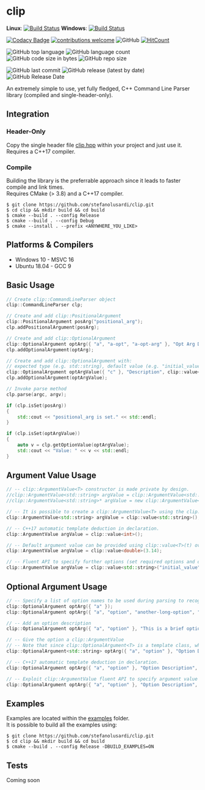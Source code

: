 # clip
**Linux**: [![Build Status](https://stefanolusardi.visualstudio.com/clip/_apis/build/status/StefanoLusardi.clip?branchName=master&jobName=Linux1804_GCC9)](https://stefanolusardi.visualstudio.com/clip/_build/latest?definitionId=13&branchName=master) 
**Windows**: [![Build Status](https://stefanolusardi.visualstudio.com/clip/_apis/build/status/StefanoLusardi.clip?branchName=master&jobName=Windows10_MSVC2019)](https://stefanolusardi.visualstudio.com/clip/_build/latest?definitionId=13&branchName=master)

[![Codacy Badge](https://api.codacy.com/project/badge/Grade/c67464255ca74d61a2018f5abec9b764)](https://app.codacy.com/manual/StefanoLusardi/clip?utm_source=github.com&utm_medium=referral&utm_content=StefanoLusardi/clip&utm_campaign=Badge_Grade_Dashboard) 
[![contributions welcome](https://img.shields.io/badge/contributions-welcome-brightgreen.svg?style=flat)](https://github.com/dwyl/esta/issues) 
![GitHub](https://img.shields.io/github/license/stefanolusardi/clip) 
[![HitCount](http://hits.dwyl.com/stefanolusardi/clip.svg)](http://hits.dwyl.com/stefanolusardi/clip)

![GitHub top language](https://img.shields.io/github/languages/top/stefanolusardi/clip) 
![GitHub language count](https://img.shields.io/github/languages/count/stefanolusardi/clip) 
![GitHub code size in bytes](https://img.shields.io/github/languages/code-size/stefanolusardi/clip) 
![GitHub repo size](https://img.shields.io/github/repo-size/stefanolusardi/clip)

![GitHub last commit](https://img.shields.io/github/last-commit/stefanolusardi/clip) 
![GitHub release (latest by date)](https://img.shields.io/github/v/release/stefanolusardi/clip) 
![GitHub Release Date](https://img.shields.io/github/release-date/stefanolusardi/clip) 

An extremely simple to use, yet fully fledged, C++ Command Line Parser library (compiled and single-header-only).

## Integration

### Header-Only
Copy the single header file [clip.hpp](https://github.com/StefanoLusardi/clip/blob/master/single_header/CommandLineInputParser/clip.hpp) within your project and just use it.  
Requires a C++17 compiler.

### Compile
Building the library is the preferrable approach since it leads to faster compile and link times.  
Requires CMake (> 3.8) and a C++17 compiler.

```console
$ git clone https://github.com/stefanolusardi/clip.git
$ cd clip && mkdir build && cd build
$ cmake --build . --config Release
$ cmake --build . --config Debug
$ cmake --install . --prefix <ANYWHERE_YOU_LIKE>
```

## Platforms & Compilers
*   Windows 10 - MSVC 16
*   Ubuntu 18.04 - GCC 9

## Basic Usage
```cpp
// Create clip::CommandLineParser object
clip::CommandLineParser clp;

// Create and add clip::PositionalArgument
clip::PositionalArgument posArg("positional_arg");
clp.addPositionalArgument(posArg);

// Create and add clip::OptionalArgument
clip::OptionalArgument optArg({ "a", "a-opt", "a-opt-arg" }, "Opt Arg Description");
clp.addOptionalArgument(optArg);

// Create and add clip::OptionalArgument with:
// expected type (e.g. std::string), default value (e.g. "initial_value") and other options (e.g. isRequired)
clip::OptionalArgument optArgValue({ "c" }, "Description", clip::value<std::string>("initial_value").isRequired(true));
clp.addOptionalArgument(optArgValue);

// Invoke parse method
clp.parse(argc, argv);

if (clp.isSet(posArg))
{
    std::cout << "positional_arg is set." << std::endl;
}

if (clp.isSet(optArgValue))
{
    auto v = clp.getOptionValue(optArgValue);
    std::cout << "Value: " << v << std::endl;
}
```

## Argument Value Usage
```cpp
// -- clip::ArgumentValue<T> constructor is made private by design.
//clip::ArgumentValue<std::string> argValue = clip::ArgumentValue<std::string>();        // This line will not compile.
//clip::ArgumentValue<std::string>* argValue = new clip::ArgumentValue<std::string>();   // This line will not compile.

// -- It is possible to create a clip::ArgumentValue<T> using the clip::value<T>() function.
clip::ArgumentValue<std::string> argValue = clip::value<std::string>();

// -- C++17 automatic template deduction in declaration.
clip::ArgumentValue argValue = clip::value<int>();

// -- Default argument value can be provided using clip::value<T>(t) override.
clip::ArgumentValue argValue = clip::value<double>(3.14);

// -- Fluent API to specify further options (set required options and override default value).
clip::ArgumentValue argValue = clip::value<std::string>("initial_value").isRequired(true).value("some_value");
```

## Optional Argument Usage
```cpp
// -- Specify a list of option names to be used during parsing to recognize this option
clip::OptionalArgument optArg({ "a" });
clip::OptionalArgument optArg({ "a", "option", "another-long-option", "too-much-options" });

// -- Add an option description
clip::OptionalArgument optArg({ "a", "option" }, "This is a brief option description");

// -- Give the option a clip::ArgumentValue
// -- Note that since clip::OptionalArgument<T> is a template class, when a clip::ArgumentValue is not given, the default T used is std::nullptr_t
clip::OptionalArgument<std::string> optArg({ "a", "option" }, "Option Description", clip::value<std::string>("hello"));

// -- C++17 automatic template deduction in declaration.
clip::OptionalArgument optArg({ "a", "option" }, "Option Description", clip::value<std::string>("hello"));

// -- Exploit clip::ArgumentValue fluent API to specify argument value directly inline.
clip::OptionalArgument optArg({ "a", "option" }, "Option Description", clip::value<std::string>("hello").isRequired(true).value("some value"););
```

## Examples
Examples are located within the [examples](https://github.com/StefanoLusardi/clip/tree/master/examples) folder.  
It is possible to build all the examples using:
```console
$ git clone https://github.com/stefanolusardi/clip.git
$ cd clip && mkdir build && cd build
$ cmake --build . --config Release -DBUILD_EXAMPLES=ON
```

## Tests
Coming soon
